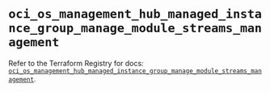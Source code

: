 # `oci_os_management_hub_managed_instance_group_manage_module_streams_management`

Refer to the Terraform Registry for docs: [`oci_os_management_hub_managed_instance_group_manage_module_streams_management`](https://registry.terraform.io/providers/oracle/oci/6.18.0/docs/resources/os_management_hub_managed_instance_group_manage_module_streams_management).
